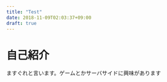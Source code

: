 ```yaml
---
title: "Test"
date: 2018-11-09T02:03:37+09:00
draft: true
---
```



# 自己紹介
ますぐれと言います。ゲームとかサーバサイドに興味があります
